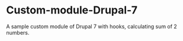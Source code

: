 # Custom-module-Drupal-7

A sample custom module of Drupal 7 with hooks, calculating sum of 2 numbers. 
